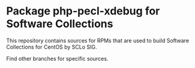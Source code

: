 # Package php-pecl-xdebug for Software Collections

This repository contains sources for RPMs that are used
to build Software Collections for CentOS by SCLo SIG.

Find other branches for specific sources.
